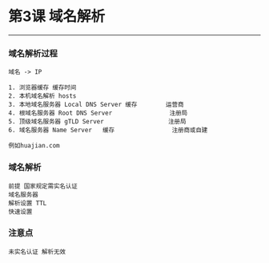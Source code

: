 # 第3课 域名解析
________________________________________

### 域名解析过程

    域名 -> IP

    1. 浏览器缓存 缓存时间
    2. 本机域名解析 hosts                         
    3. 本地域名服务器 Local DNS Server 缓存        运营商
    4. 根域名服务器 Root DNS Server                注册局
    5. 顶级域名服务器 gTLD Server                  注册局
    6. 域名服务器 Name Server   缓存                注册商或自建
    
    例如huajian.com 
            
### 域名解析

    前提 国家规定需实名认证
    域名服务器
    解析设置 TTL
    快速设置
    
### 注意点

    未实名认证 解析无效
    
    
    
